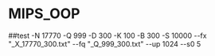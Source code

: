 # MIPS_OOP

##test 
-N 17770 -Q 999 -D 300 -K 100 -B 300 -S 10000 --fx "_X_17770_300.txt" --fq "_Q_999_300.txt" --up 1024 --s0 5 
